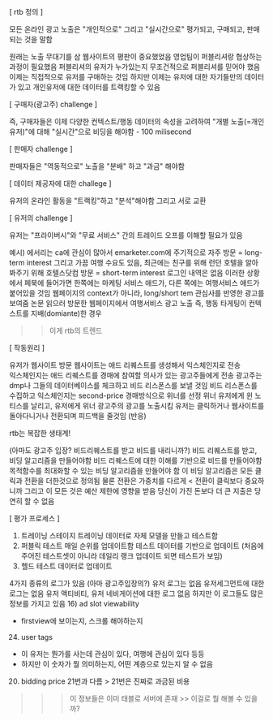 [ rtb 정의 ] 

 

모든 온라인 광고 노출은 "개인적으로" 그리고 "실시간으로" 평가되고, 구매되고, 판매되는 것을 말함 

 

원래는 노출 무대기를 삼
웹사이트의 평판이 중요했었음
영업팀이 퍼블리셔랑 협상하는 과정이 필요했음 
퍼블리셔의 유저가 누가있는지 무조건적으로 퍼블리셔를 믿어야 했음 
이제는 직접적으로 유저를 구매하는 것임 
하지만 이제는 유저에 대한 자기들만의 데이터가 있고
개인유저에 대한 데이터를 트랙킹할 수 있음 

[ 구매자(광고주) challenge ] 

 

즉, 구매자들은 이제 다양한 컨텍스트/행동 데이터의 속성을 고려하여
"개별 노출(=개인유저)"에 대해
"실시간"으로 비딩을 해야함 - 100 milisecond

[ 판매자 challenge ] 

 

판매자들은 "역동적으로" 노출을 "분배" 하고 "과금" 해야함 

[ 데이터 제공자에 대한 challege ] 

 

유저의 온라인 활동을 "트랙킹"하고 "분석"해야함 
그리고 서로 교환

[ 유저의 challenge ] 

 

유저는 "프라이버시"와 "무료 서비스" 간의 트레이드 오프를 이해할 필요가 있음 


예시)
에서리는 ca에 관심이 많아서 emarketer.com에 주기적으로 자주 방문 = long-term interest
그리고 가끔 여행 수요도 있음, 최근에는 친구를 위해 런던 호텔을 알아봐주기 위해 호텔스닷컴 방문 = short-term interest 
로그인 내역은 없음
이러한 상황에서 페북에 들어가면 한쪽에는 마케팅 서비스 애드가, 다른 쪽에는 여행서비스 애드가 붙어있을 것임 
웹페이지의 context가 아니라, long/short tem 관심사를 반영한 광고를 보여줌 
논문 읽으러 방문한 웹페이지에서 여행서비스 광고 노출 
즉, 행동 타게팅이 컨텍스트를 지배(domiante)한 경우 
>> 이게 rtb의 트렌드

[ 작동원리 ] 

유저가 웹사이트 방문
웹사이트는 애드 리퀘스트를 생성해서 익스체인지로 전송  
익스체인지는 애드 리퀘스트를 경매에 참여할 의사가 있는 광고주들에게 전송
광고주는 dmp나 그들의 데이터베이스를 체크하고 비드 리스폰스를 보낼 것임 
비드 리스폰스를 수집하고 익스체인지는 second-price 경매방식으로 위너를 선정 
위너 유저에게 윈 노티스를 날리고, 유저에게 위너 광고주의 광고를 노출시킴 
유저는 클릭하거나 웹사이트를 돌아다니거나 전환되며 피드백을 줄것임 (반응)

rtb는 복잡한 생태계! 



 

(아마도 광고주 입장? 비드리퀘스트를 받고 비드를 내리니까?)
비드 리퀘스트를 받고,
비딩 알고리즘을 만들어야함 
비드 리퀘스트에 대한 이해를 기반으로 비드를 만들어야함 
 목적함수를 최대화할 수 있는 비딩 알고리즘을 만들어야 함 
이 비딩 알고리즘은 모든 클릭과 전환을 더한것으로 정의됨
물론 전환은 가중치를 다르게 < 전환이 클릭보다 중요하니까 
그리고 이 모든 것은 예산 제한에 영향을 받음 
당신이 가진 돈보다 더 큰 지출은 당연히 할 수 없음 


[ 평가 프로세스 ] 

 


1. 트레이닝 스테이지
트레이닝 데이터로 자체 모델을 만들고 테스트함
2. 퍼블릭 테스트 
매일 순위를 업데이트함 
테스트 데이터를 기반으로 업데이트
(처음에 주어진 테스트셋이 아니라 데일리 랭크 업데이트 되면 테스트가 보임)
3. 헬드 테스트 데이터로 업데이트 


 

4가지 종류의 로그가 있음 (아마 광고주입장의?) 
유저 로그는 없음 
유저세그먼트에 대한 로그는 없음
유저 액티비티, 유저 네비게이션에 대한 로그 없음 
하지만 이 로그들도 많은 정보를 가지고 있음 
16) ad slot viewability
- firstview에 보이는지, 스크롤 해야하는지
24) user tags
- 이 유저는 뭔가를 사는데 관심이 있다, 여행에 관심이 있다 등등
- 하지만 이 숫자가 뭘 의미하는지, 어떤 계층으로 있는지 알 수 없음 
20) bidding price 
21번과 다름 > 21번은 진짜로 과금된 비용 

>>> 이 정보들은 이미 태블로 서버에 존재 >> 이걸로 뭘 해볼 수 있을까?   


 
















 





